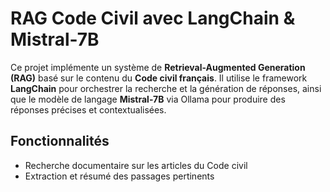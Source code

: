 # RAG Code Civil avec LangChain & Mistral-7B

Ce projet implémente un système de **Retrieval-Augmented Generation (RAG)** basé sur le contenu du **Code civil français**. Il utilise le framework **LangChain** pour orchestrer la recherche et la génération de réponses, ainsi que le modèle de langage **Mistral-7B** via Ollama pour produire des réponses précises et contextualisées.

## Fonctionnalités

- Recherche documentaire sur les articles du Code civil
- Extraction et résumé des passages pertinents

